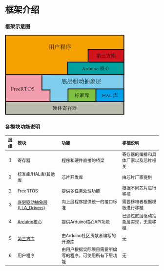 # 框架介绍
### 框架示意图
![框架](images/frame.jpg "框架示意图")
### 各模块功能说明
|层级|模块|功能|移植说明|
|:--:|:--|:--|:--|
|1|寄存器|程序和硬件直接的桥梁|寄存器的编排和具体厂家以及芯片相关|
|2|标准库/HAL库/其他库|芯片开发库|由芯片厂家提供|
|2|FreeRTOS|提供多任务处理功能|根据不同芯片进行移植|
|3|[底层驱动抽象层(LLA_Drivers)](lladrivers.md)|向上层程序提供统一的接口标准|需要移植者根据模板进行移植|
|4|[Arduino核心](https://www.arduino.cc/reference/en/)|提供Arduino核心API功能|已通过底层驱动抽象层实现，无需移植|
|5|[第三方库](https://www.arduino.cc/reference/en/libraries/)|由Arduino社区贡献者编写的开源库|无|
|6|用户程序|由用户根据实际项目需要所编写的程序，可使用所有下层功能|无|

 
